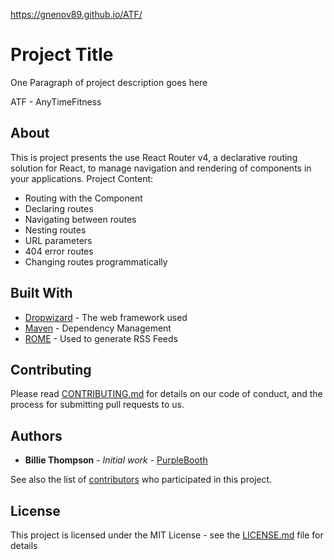 
https://gnenov89.github.io/ATF/
# Project Title

One Paragraph of project description goes here

ATF - AnyTimeFitness

## About 

This is project presents the use React Router v4, a declarative routing solution for React, to manage navigation and rendering of components in your applications.
Project Content:

* Routing with the <Route/> Component
* Declaring routes
* Navigating between routes
* Nesting routes
* URL parameters
* 404 error routes
* Changing routes programmatically













## Built With

* [Dropwizard](http://www.dropwizard.io/1.0.2/docs/) - The web framework used
* [Maven](https://maven.apache.org/) - Dependency Management
* [ROME](https://rometools.github.io/rome/) - Used to generate RSS Feeds

## Contributing

Please read [CONTRIBUTING.md](https://gist.github.com/PurpleBooth/b24679402957c63ec426) for details on our code of conduct, and the process for submitting pull requests to us.



## Authors

* **Billie Thompson** - *Initial work* - [PurpleBooth](https://github.com/PurpleBooth)

See also the list of [contributors](https://github.com/your/project/contributors) who participated in this project.

## License

This project is licensed under the MIT License - see the [LICENSE.md](LICENSE.md) file for details


